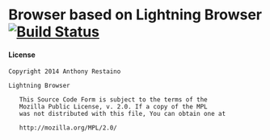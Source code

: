 # Browser based on Lightning Browser [![Build Status](https://travis-ci.org/anthonycr/Lightning-Browser.svg?branch=master)](https://travis-ci.org/anthonycr/Lightning-Browser)

#### License
```
Copyright 2014 Anthony Restaino

Lightning Browser

   This Source Code Form is subject to the terms of the 
   Mozilla Public License, v. 2.0. If a copy of the MPL 
   was not distributed with this file, You can obtain one at 
   
   http://mozilla.org/MPL/2.0/
```
